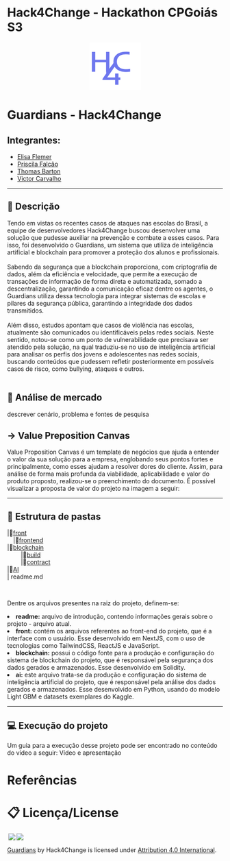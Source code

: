# Hack4Change - Hackathon CPGoiás S3

<p align="center">
<a href= "https://github.com/elisaflemer/protected"><img src="./front/frontend/public/Logo.png" alt="Hack4Change" border="0"></a>
</p>

# Guardians - Hack4Change

## Integrantes:
- <a href="https://www.linkedin.com/in/elisaflemer/"> Elisa Flemer</a>
- <a href="https://www.linkedin.com/in/priscila-falc%C3%A3o-3435a1244/">Priscila Falcão</a>
- <a href="https://github.com/BartonThomas">Thomas Barton</a>
- <a href="https://www.linkedin.com/in/victor-severiano-de-carvalho-b57a05237/">Victor Carvalho</a> 

-----------------

## 📝 Descrição
Tendo em vistas os recentes casos de ataques nas escolas do Brasil, a equipe de desenvolvedores Hack4Change buscou desenvolver uma solução que pudesse auxiliar na prevenção e combate a esses casos. Para isso, foi desenvolvido o Guardians, um sistema que utiliza de inteligência artificial e blockchain para promover a proteção dos alunos e profissionais.
<br><br>
Sabendo da segurança que a blockchain proporciona, com criptografia de dados, além da eficiência e velocidade, que permite a execução de transações de informação de forma direta e automatizada, somado a descentralização, garantindo a comunicação eficaz dentre os agentes, o Guardians utiliza dessa tecnologia para integrar sistemas de escolas e pilares da segurança pública, garantindo a integridade dos dados transmitidos. 
<br><br>
Além disso, estudos apontam que casos de violência nas escolas, atualmente são comunicados ou identificáveis pelas redes sociais. Neste sentido, notou-se como um ponto de vulnerabilidade que precisava ser atendido pela solução, na qual traduziu-se no  uso de inteligência artificial para analisar os perfis dos jovens e adolescentes nas redes sociais, buscando conteúdos que pudessem refletir posteriormente em possíveis casos de risco, como bullying, ataques e outros.
<br><br>

## 📄 Análise de mercado
descrever cenário, problema e fontes de pesquisa

## → Value Preposition Canvas
 Value Proposition Canvas é um template de negócios que ajuda a entender o valor da sua solução para a empresa, englobando seus pontos fortes e principalmente, como esses ajudam a resolver dores do cliente. Assim, para análise de forma mais profunda da viabilidade, aplicabilidade e valor do produto proposto, realizou-se o preenchimento do documento. É possível visualizar a proposta de valor do projeto na imagem a seguir:

-----------------

## 📁 Estrutura de pastas

|📂[front](./front)<br>
 &emsp;|📂[frontend](./front/frontend)<br>
|📂[blockchain](./blockchain/)<br>
      &emsp; &emsp;|📂[build](./blockchain/build/)<br>
      &emsp; &emsp;|📂[contract](./blockchain/contracts/)<br>
|📂[AI](./AI)<br>
| readme.md<br>

</br>

Dentre os arquivos presentes na raiz do projeto, definem-se:
<lu>
<li><b>readme:</b> arquivo de introdução, contendo informações gerais sobre o projeto - arquivo atual.

<li><b>front:</b> contém os arquivos referentes ao front-end do projeto, que é a interface com o usuário. Esse desenvolvido em NextJS, com o uso de tecnologias como TailwindCSS, ReactJS e JavaScript.

<li><b>blockchain:</b> possui o código fonte para a produção e configuração do sistema de blockchain do projeto, que é responsável pela segurança dos dados gerados e armazenados. Esse desenvolvido em Solidity.

<li> <b>ai:</b> este arquivo trata-se da produção e configuração do sistema de inteligência artificial do projeto, que é responsável pela análise dos dados gerados e armazenados. Esse desenvolvido em Python, usando do modelo Light GBM e datasets exemplares do Kaggle.
</lu>

</br>

-----------------

## 💻 Execução do projeto

Um guia para a execução desse projeto pode ser encontrado no conteúdo do vídeo a seguir:
<a>Vídeo e apresentação</a>


# Referências


# 📋 Licença/License
<img style="height:22px!important;margin-left:3px;vertical-align:text-bottom;" src="https://mirrors.creativecommons.org/presskit/icons/cc.svg?ref=chooser-v1"><img style="height:22px!important;margin-left:3px;vertical-align:text-bottom;" src="https://mirrors.creativecommons.org/presskit/icons/by.svg?ref=chooser-v1"><p xmlns:cc="http://creativecommons.org/ns#" xmlns:dct="http://purl.org/dc/terms/"><a property="dct:title" rel="cc:attributionURL" href="https://github.com/elisaflemer/protectedo">Guardians</a> by Hack4Change is licensed under <a href="http://creativecommons.org/licenses/by/4.0/?ref=chooser-v1" target="_blank" rel="license noopener noreferrer" style="display:inline-block;">Attribution 4.0 International</a>.</p>
